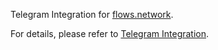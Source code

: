 Telegram Integration for [flows.network](https://flows.network).

For details, please refer to [Telegram Integration](https://flows.network/integration/Telegram).

